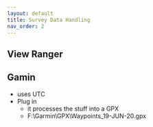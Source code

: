 ```yaml
---
layout: default
title: Survey Data Handling
nav_order: 2
---
```


## View Ranger

## Gamin

* uses UTC
* Plug in
    * it processes the stuff into a GPX
    * F:\Garmin\GPX\Waypoints_19-JUN-20.gpx